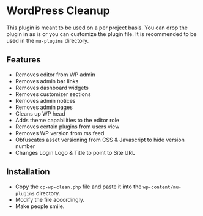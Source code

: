 # WordPress Cleanup

This plugin is meant to be used on a per project basis. You can drop the plugin in as is or you can customize the plugin file. It is recommended to be used in the `mu-plugins` directory.

## Features

* Removes editor from WP admin
* Removes admin bar links
* Removes dashboard widgets
* Removes customizer sections
* Removes admin notices
* Removes admin pages
* Cleans up WP head
* Adds theme capabilities to the editor role
* Removes certain plugins from users view
* Removes WP version from rss feed
* Obfuscates asset versioning from CSS & Javascript to hide version number
* Changes Login Logo & Title to point to Site URL

## Installation 

* Copy the `cp-wp-clean.php` file and paste it into the `wp-content/mu-plugins` directory. 
* Modify the file accordingly.
* Make people smile.